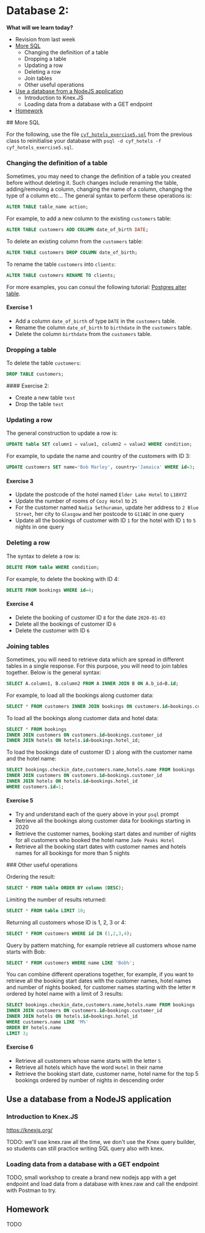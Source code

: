 # Database 2: 

**What will we learn today?**

* Revision from last week
* [More SQL](#more-sql)
  * Changing the definition of a table
  * Dropping a table
  * Updating a row
  * Deleting a row
  * Join tables
  * Other useful operations
* [Use a database from a NodeJS application](#use-a-database-from-a-nodejs-application)
  * Introduction to Knex.JS
  * Loading data from a database with a GET endpoint
* [Homework](#homework)

## More SQL

For the following, use the file [`cyf_hotels_exercise5.sql`](../week-16/cyf_hotels_exercise5.sql) from the previous class to reinitialise your database with `psql -d cyf_hotels -f cyf_hotels_exercise5.sql`.

### Changing the definition of a table

Sometimes, you may need to change the definition of a table you created before without deleting it. Such changes include renaming the table, adding/removing a column, changing the name of a column, changing the type of a column etc... The general syntax to perform these operations is:

```sql
ALTER TABLE table_name action;
```

For example, to add a new column to the existing `customers` table:

```sql
ALTER TABLE customers ADD COLUMN date_of_birth DATE;
```

To delete an existing column from the `customers` table:

```sql
ALTER TABLE customers DROP COLUMN date_of_birth;
```

To rename the table `customers` into `clients`:

```sql
ALTER TABLE customers RENAME TO clients;
```

For more examples, you can consul the following tutorial: [Postgres alter table](http://www.postgresqltutorial.com/postgresql-alter-table/).

#### Exercise 1

- Add a column `date_of_birth` of type `DATE` in the `customers` table.
- Rename the column `date_of_birth` to `birthdate` in the `customers` table.
- Delete the column `birthdate` from the `customers` table.

### Dropping a table

To delete the table `customers`:

```sql
DROP TABLE customers;
```

#### Exercise 2:

- Create a new table `test`
- Drop the table `test`


### Updating a row

The general construction to update a row is:

```sql
UPDATE table SET column1 = value1, column2 = value2 WHERE condition;
```

For example, to update the name and country of the customers with ID 3:

```sql
UPDATE customers SET name='Bob Marley', country='Jamaica' WHERE id=3;
```

#### Exercise 3

- Update the postcode of the hotel named `Elder Lake Hotel` to `L10XYZ`
- Update the number of rooms of `Cozy Hotel` to `25`
- For the customer named `Nadia Sethuraman`, update her address to `2 Blue Street`, her city to `Glasgow` and her postcode to `G11ABC` in one query
- Update all the bookings of customer with ID `1` for the hotel with ID `1` to `5` nights in one query

### Deleting a row

The syntax to delete a row is:

```sql
DELETE FROM table WHERE condition;
```

For example, to delete the booking with ID 4:

```sql
DELETE FROM bookings WHERE id=4;
```

#### Exercise 4

- Delete the booking of customer ID `8` for the date `2020-01-03`
- Delete all the bookings of customer ID `6`
- Delete the customer with ID `6`

### Joining tables

Sometimes, you will need to retrieve data which are spread in different tables in a single response. For this purpose, you will need to join tables together. Below is the general syntax:

```sql
SELECT A.column1, B.column2 FROM A INNER JOIN B ON A.b_id=B.id;
```

For example, to load all the bookings along customer data:

```sql
SELECT * FROM customers INNER JOIN bookings ON customers.id=bookings.customer_id;
```

To load all the bookings along customer data and hotel data:

```sql
SELECT * FROM bookings 
INNER JOIN customers ON customers.id=bookings.customer_id 
INNER JOIN hotels ON hotels.id=bookings.hotel_id;
```

To load the bookings date of customer ID `1` along with the customer name and the hotel name:

```sql
SELECT bookings.checkin_date,customers.name,hotels.name FROM bookings
INNER JOIN customers ON customers.id=bookings.customer_id
INNER JOIN hotels ON hotels.id=bookings.hotel_id
WHERE customers.id=1;
```

#### Exercise 5

- Try and understand each of the query above in your `psql` prompt
- Retrieve all the bookings along customer data for bookings starting in 2020
- Retrieve the customer names, booking start dates and number of nights for all customers who booked the hotel name `Jade Peaks Hotel`
- Retrieve all the booking start dates with customer names and hotels names for all bookings for more than 5 nights


### Other useful operations

Ordering the result:

```sql
SELECT * FROM table ORDER BY column (DESC);
```

Limiting the number of results returned:

```sql
SELECT * FROM table LIMIT 10;
```

Returning all customers whose ID is 1, 2, 3 or 4:

```sql
SELECT * FROM customers WHERE id IN (1,2,3,4);
```

Query by pattern matching, for example retrieve all customers whose name starts with Bob:

```sql
SELECT * FROM customers WHERE name LIKE 'Bob%';
```

You can combine different operations together, for example, if you want to retrieve all the booking start dates with the customer names, hotel names and number of nights booked, for customer names starting with the letter `M` ordered by hotel name with a limit of 3 results:

```sql
SELECT bookings.checkin_date,customers.name,hotels.name FROM bookings
INNER JOIN customers ON customers.id=bookings.customer_id
INNER JOIN hotels ON hotels.id=bookings.hotel_id
WHERE customers.name LIKE 'M%' 
ORDER BY hotels.name
LIMIT 3;
```

#### Exercise 6

- Retrieve all customers whose name starts with the letter `S`
- Retrieve all hotels which have the word `Hotel` in their name
- Retrieve the booking start date, customer name, hotel name for the top 5 bookings ordered by number of nights in descending order


## Use a database from a NodeJS application

### Introduction to Knex.JS

https://knexjs.org/

TODO: we'll use knex.raw all the time, we don't use the Knex query builder, so students can still practice writing SQL query also with knex.

### Loading data from a database with a GET endpoint

TODO, small workshop to create a brand new nodejs app with a get endpoint and load data from a database with knex.raw and call the endpoint with Postman to try.


## Homework

TODO